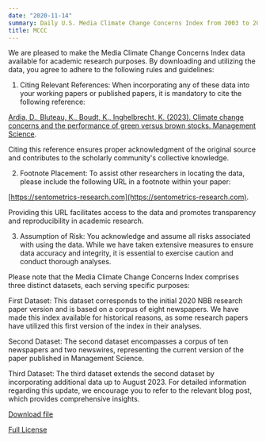 ```yaml
---
date: "2020-11-14"
summary: Daily U.S. Media Climate Change Concerns Index from 2003 to 2018.
title: MCCC
---
```


We are pleased to make the Media Climate Change Concerns Index data available for academic research purposes. By downloading and utilizing the data, you agree to adhere to the following rules and guidelines:

1) Citing Relevant References: When incorporating any of these data into your working papers or published papers, it is mandatory to cite the following reference:

[Ardia, D., Bluteau, K., Boudt, K., Inghelbrecht, K. (2023). Climate change concerns and the performance of green versus brown stocks. Management Science](https://doi.org/10.1287/mnsc.2022.4636).

Citing this reference ensures proper acknowledgment of the original source and contributes to the scholarly community's collective knowledge.

2) Footnote Placement: To assist other researchers in locating the data, please include the following URL in a footnote within your paper:

[https://sentometrics-research.com](https://sentometrics-research.com).

Providing this URL facilitates access to the data and promotes transparency and reproducibility in academic research.

3) Assumption of Risk: You acknowledge and assume all risks associated with using the data. While we have taken extensive measures to ensure data accuracy and integrity, it is essential to exercise caution and conduct thorough analyses.

Please note that the Media Climate Change Concerns Index comprises three distinct datasets, each serving specific purposes:

First Dataset: This dataset corresponds to the initial 2020 NBB research paper version and is based on a corpus of eight newspapers. We have made this index available for historical reasons, as some research papers have utilized this first version of the index in their analyses.

Second Dataset: The second dataset encompasses a corpus of ten newspapers and two newswires, representing the current version of the paper published in Management Science.

Third Dataset: The third dataset extends the second dataset by incorporating additional data up to August 2023. For detailed information regarding this update, we encourage you to refer to the relevant blog post, which provides comprehensive insights.

[Download file](https://www.dropbox.com/scl/fi/uucc6401uje293ofc3ahq/Sentometrics_US_Media_Climate_Change_Index.xlsx?dl=1&rlkey=jvgb6xg9w4ctdz5cdl6qun5md)

[Full License](https://www.dropbox.com/s/jwjh4b08zvq09nv/LICENSE.txt?dl=0)